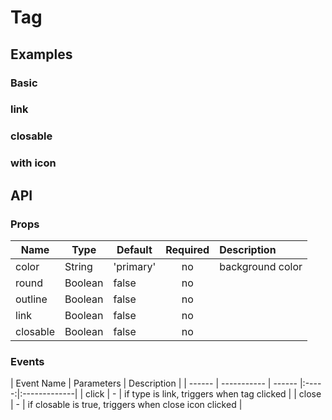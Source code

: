 # Tag

## Examples
### Basic
<code-pen hash='ZMMEze' :height="200"></code-pen>

### link 
<code-pen hash='gddOOJ' :height="150"></code-pen>

### closable
<code-pen hash='BOOaNa' :height="150"></code-pen>

### with icon
<code-pen hash='eLLYNR' :height="150"></code-pen>


## API
### Props
| Name | Type | Default | Required | Description |
| ------ | ----------- | ------ |:-----:|:-------------|
| color   | String | 'primary' | no | background color |
| round   | Boolean | false | no |  |
| outline   | Boolean | false | no |  |
| link   | Boolean | false | no |  |
| closable   | Boolean | false | no |  |

### Events
| Event Name | Parameters | Description |
| ------ | ----------- | ------ |:-----:|:-------------|
| click | - | if type is link, triggers when tag clicked |
| close | - | if closable is true, triggers when close icon clicked |
